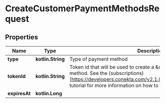 
# CreateCustomerPaymentMethodsRequest

## Properties
Name | Type | Description | Notes
------------ | ------------- | ------------- | -------------
**type** | **kotlin.String** | Type of payment method | 
**tokenId** | **kotlin.String** | Token id that will be used to create a \&quot;card\&quot; type payment method. See the (subscriptions)[https://developers.conekta.com/v2.1.0/reference/createsubscription] tutorial for more information on how to tokenize cards. | 
**expiresAt** | **kotlin.Long** |  |  [optional]



